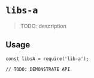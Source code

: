 # `libs-a`

> TODO: description

## Usage

```
const libsA = require('lib-a');

// TODO: DEMONSTRATE API
```
